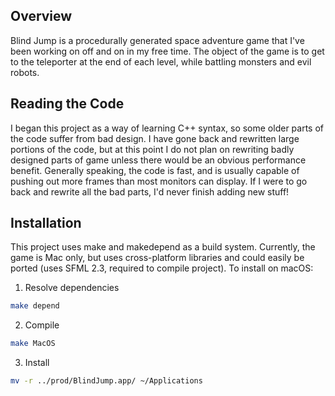 ## Overview

Blind Jump is a procedurally generated space adventure game that I've been working on off and on in my free time. The object of the game is to get to the teleporter at the end of each level, while battling monsters and evil robots.

## Reading the Code

I began this project as a way of learning C++ syntax, so some older parts of the code suffer from bad design. I have gone back and rewritten large portions of the code, but at this point I do not plan on rewriting badly designed parts of game unless there would be an obvious performance benefit. Generally speaking, the code is fast, and is usually capable of pushing out more frames than most monitors can display. If I were to go back and rewrite all the bad parts, I'd never finish adding new stuff!

## Installation

This project uses make and makedepend as a build system. Currently, the game is Mac only, but uses cross-platform libraries and could easily be ported (uses SFML 2.3, required to compile project). To install on macOS:

1. Resolve dependencies
```bash
make depend
```

2. Compile
```bash
make MacOS
```

3. Install
```bash
mv -r ../prod/BlindJump.app/ ~/Applications
```